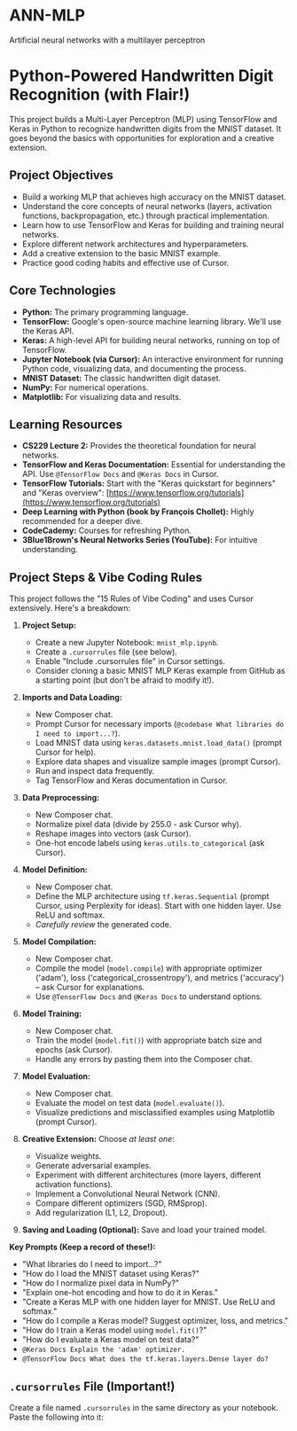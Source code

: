 # ANN-MLP
Artificial neural networks with a multilayer perceptron
# Python-Powered Handwritten Digit Recognition (with Flair!)

This project builds a Multi-Layer Perceptron (MLP) using TensorFlow and Keras in Python to recognize handwritten digits from the MNIST dataset.  It goes beyond the basics with opportunities for exploration and a creative extension.

## Project Objectives

*   Build a working MLP that achieves high accuracy on the MNIST dataset.
*   Understand the core concepts of neural networks (layers, activation functions, backpropagation, etc.) through practical implementation.
*   Learn how to use TensorFlow and Keras for building and training neural networks.
*   Explore different network architectures and hyperparameters.
*   Add a creative extension to the basic MNIST example.
*   Practice good coding habits and effective use of Cursor.

## Core Technologies

*   **Python:** The primary programming language.
*   **TensorFlow:** Google's open-source machine learning library.  We'll use the Keras API.
*   **Keras:** A high-level API for building neural networks, running on top of TensorFlow.
*   **Jupyter Notebook (via Cursor):** An interactive environment for running Python code, visualizing data, and documenting the process.
*   **MNIST Dataset:** The classic handwritten digit dataset.
*   **NumPy:** For numerical operations.
*   **Matplotlib:** For visualizing data and results.

## Learning Resources

*   **CS229 Lecture 2:** Provides the theoretical foundation for neural networks.
*   **TensorFlow and Keras Documentation:**  Essential for understanding the API.  Use `@TensorFlow Docs` and `@Keras Docs` in Cursor.
*   **TensorFlow Tutorials:** Start with the "Keras quickstart for beginners" and "Keras overview": [https://www.tensorflow.org/tutorials](https://www.tensorflow.org/tutorials)
*   **Deep Learning with Python (book by François Chollet):** Highly recommended for a deeper dive.
*    **CodeCademy:** Courses for refreshing Python.
*   **3Blue1Brown's Neural Networks Series (YouTube):**  For intuitive understanding.

## Project Steps & Vibe Coding Rules

This project follows the "15 Rules of Vibe Coding" and uses Cursor extensively.  Here's a breakdown:

1.  **Project Setup:**
    *   Create a new Jupyter Notebook: `mnist_mlp.ipynb`.
    *   Create a `.cursorrules` file (see below).
    *   Enable "Include .cursorrules file" in Cursor settings.
    *   Consider cloning a basic MNIST MLP Keras example from GitHub as a starting point (but don't be afraid to modify it!).

2.  **Imports and Data Loading:**
    *   New Composer chat.
    *   Prompt Cursor for necessary imports (`@codebase What libraries do I need to import...?`).
    *   Load MNIST data using `keras.datasets.mnist.load_data()` (prompt Cursor for help).
    *   Explore data shapes and visualize sample images (prompt Cursor).
    *   Run and inspect data frequently.
    *   Tag TensorFlow and Keras documentation in Cursor.

3.  **Data Preprocessing:**
    *   New Composer chat.
    *   Normalize pixel data (divide by 255.0 - ask Cursor why).
    *   Reshape images into vectors (ask Cursor).
    *   One-hot encode labels using `keras.utils.to_categorical` (ask Cursor).

4.  **Model Definition:**
    *   New Composer chat.
    *   Define the MLP architecture using `tf.keras.Sequential` (prompt Cursor, using Perplexity for ideas).  Start with one hidden layer. Use ReLU and softmax.
    *   *Carefully review* the generated code.

5.  **Model Compilation:**
    *   New Composer chat.
    *   Compile the model (`model.compile`) with appropriate optimizer ('adam'), loss ('categorical_crossentropy'), and metrics ('accuracy') – ask Cursor for explanations.
    *   Use `@TensorFlow Docs` and `@Keras Docs` to understand options.

6.  **Model Training:**
    *   New Composer chat.
    *   Train the model (`model.fit()`) with appropriate batch size and epochs (ask Cursor).
    *   Handle any errors by pasting them into the Composer chat.

7.  **Model Evaluation:**
    *   New Composer chat.
    *   Evaluate the model on test data (`model.evaluate()`).
    *   Visualize predictions and misclassified examples using Matplotlib (prompt Cursor).

8.  **Creative Extension:**  Choose *at least one*:
    *   Visualize weights.
    *   Generate adversarial examples.
    *   Experiment with different architectures (more layers, different activation functions).
    *   Implement a Convolutional Neural Network (CNN).
    *   Compare different optimizers (SGD, RMSprop).
    *   Add regularization (L1, L2, Dropout).

9.  **Saving and Loading (Optional):** Save and load your trained model.

**Key Prompts (Keep a record of these!):**

*   "What libraries do I need to import...?"
*   "How do I load the MNIST dataset using Keras?"
*   "How do I normalize pixel data in NumPy?"
*   "Explain one-hot encoding and how to do it in Keras."
*   "Create a Keras MLP with one hidden layer for MNIST. Use ReLU and softmax."
*   "How do I compile a Keras model? Suggest optimizer, loss, and metrics."
*   "How do I train a Keras model using `model.fit()`?"
*   "How do I evaluate a Keras model on test data?"
*   `@Keras Docs Explain the 'adam' optimizer.`
*   `@TensorFlow Docs What does the tf.keras.layers.Dense layer do?`

## `.cursorrules` File (Important!)

Create a file named `.cursorrules` in the same directory as your notebook.  Paste the following into it: